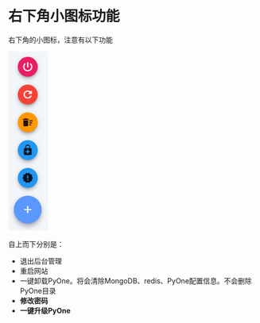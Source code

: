 # 右下角小图标功能

右下角的小图标，注意有以下功能

![](../../.gitbook/assets/snipaste_2019-03-26_14-18-30.png)

自上而下分别是：

* 退出后台管理
* 重启网站
* 一键卸载PyOne。将会清除MongoDB、redis、PyOne配置信息。不会删除PyOne目录
* **修改密码**
* **一键升级PyOne**

